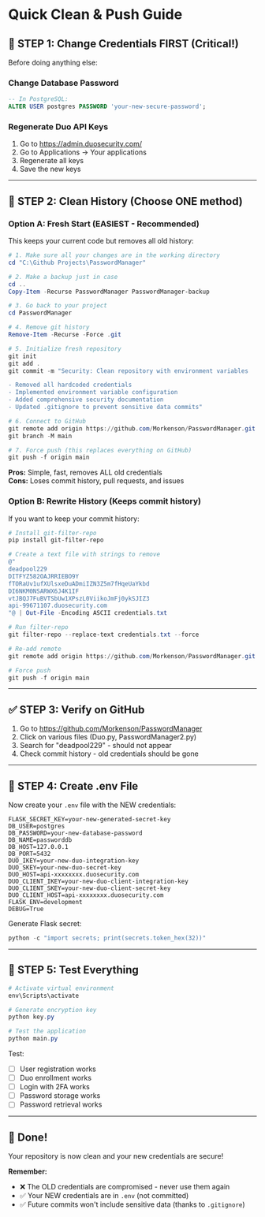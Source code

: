 # Quick Clean & Push Guide

## 🚨 STEP 1: Change Credentials FIRST (Critical!)

Before doing anything else:

### Change Database Password
```sql
-- In PostgreSQL:
ALTER USER postgres PASSWORD 'your-new-secure-password';
```

### Regenerate Duo API Keys
1. Go to https://admin.duosecurity.com/
2. Go to Applications → Your applications
3. Regenerate all keys
4. Save the new keys

---

## 🧹 STEP 2: Clean History (Choose ONE method)

### Option A: Fresh Start (EASIEST - Recommended)

This keeps your current code but removes all old history:

```powershell
# 1. Make sure all your changes are in the working directory
cd "C:\Github Projects\PasswordManager"

# 2. Make a backup just in case
cd ..
Copy-Item -Recurse PasswordManager PasswordManager-backup

# 3. Go back to your project
cd PasswordManager

# 4. Remove git history
Remove-Item -Recurse -Force .git

# 5. Initialize fresh repository
git init
git add .
git commit -m "Security: Clean repository with environment variables

- Removed all hardcoded credentials
- Implemented environment variable configuration
- Added comprehensive security documentation
- Updated .gitignore to prevent sensitive data commits"

# 6. Connect to GitHub
git remote add origin https://github.com/Morkenson/PasswordManager.git
git branch -M main

# 7. Force push (this replaces everything on GitHub)
git push -f origin main
```

**Pros:** Simple, fast, removes ALL old credentials  
**Cons:** Loses commit history, pull requests, and issues  

### Option B: Rewrite History (Keeps commit history)

If you want to keep your commit history:

```powershell
# Install git-filter-repo
pip install git-filter-repo

# Create a text file with strings to remove
@"
deadpool229
DITFYZ582OAJRRIEBO9Y
fTORaUv1ufXUlsxeDuADmiIZN3Z5m7fHqeUaYkbd
DI6NKM0NSARWX6J4K1IF
vtJBQJ7FuBVTSbUw1XPszL0ViikoJmFj0ykSJIZ3
api-99671107.duosecurity.com
"@ | Out-File -Encoding ASCII credentials.txt

# Run filter-repo
git filter-repo --replace-text credentials.txt --force

# Re-add remote
git remote add origin https://github.com/Morkenson/PasswordManager.git

# Force push
git push -f origin main
```

---

## ✅ STEP 3: Verify on GitHub

1. Go to https://github.com/Morkenson/PasswordManager
2. Click on various files (Duo.py, PasswordManager2.py)
3. Search for "deadpool229" - should not appear
4. Check commit history - old credentials should be gone

---

## 📝 STEP 4: Create .env File

Now create your `.env` file with the NEW credentials:

```env
FLASK_SECRET_KEY=your-new-generated-secret-key
DB_USER=postgres
DB_PASSWORD=your-new-database-password
DB_NAME=passworddb
DB_HOST=127.0.0.1
DB_PORT=5432
DUO_IKEY=your-new-duo-integration-key
DUO_SKEY=your-new-duo-secret-key
DUO_HOST=api-xxxxxxxx.duosecurity.com
DUO_CLIENT_IKEY=your-new-duo-client-integration-key
DUO_CLIENT_SKEY=your-new-duo-client-secret-key
DUO_CLIENT_HOST=api-xxxxxxxx.duosecurity.com
FLASK_ENV=development
DEBUG=True
```

Generate Flask secret:
```powershell
python -c "import secrets; print(secrets.token_hex(32))"
```

---

## 🧪 STEP 5: Test Everything

```powershell
# Activate virtual environment
env\Scripts\activate

# Generate encryption key
python key.py

# Test the application
python main.py
```

Test:
- [ ] User registration works
- [ ] Duo enrollment works
- [ ] Login with 2FA works
- [ ] Password storage works
- [ ] Password retrieval works

---

## 🎉 Done!

Your repository is now clean and your new credentials are secure!

**Remember:**
- ❌ The OLD credentials are compromised - never use them again
- ✅ Your NEW credentials are in `.env` (not committed)
- ✅ Future commits won't include sensitive data (thanks to `.gitignore`)

